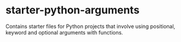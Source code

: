 # starter-python-arguments
Contains starter files for Python projects that involve using positional, keyword and optional arguments with functions.
